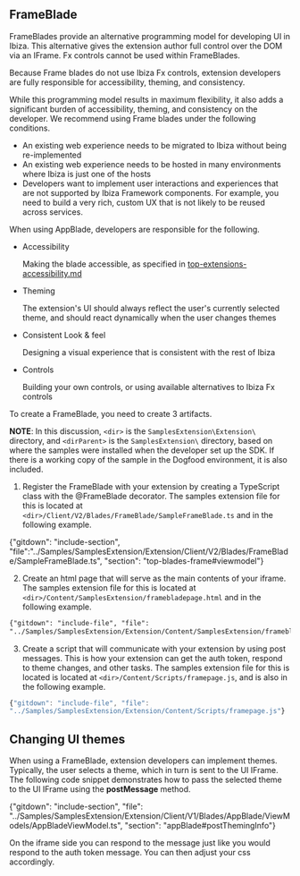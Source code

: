 ## FrameBlade

FrameBlades provide an alternative programming model for developing UI in Ibiza. This alternative gives the extension author full control over the DOM via an IFrame. Fx controls cannot be used within FrameBlades. 

Because Frame blades do not use Ibiza Fx controls, extension developers are fully responsible for accessibility, theming, and consistency.

While this programming model results in maximum flexibility, it  also adds a significant burden of accessibility, theming, and consistency on the developer.   We recommend using Frame blades under the following conditions.

* An existing web experience needs to be migrated to Ibiza without being re-implemented
* An existing web experience needs to be hosted in many environments where Ibiza is just one of the hosts
* Developers want to implement user interactions and experiences that are not supported by Ibiza Framework components. For example, you need to build a very rich, custom UX that is not likely to be reused across services.

When using AppBlade, developers are responsible for the following.

* Accessibility

    Making the blade accessible, as specified in [top-extensions-accessibility.md](top-extensions-accessibility.md)

* Theming

    The extension's UI should always reflect the user's currently selected theme, and should react dynamically when the user changes themes

* Consistent Look & feel

    Designing a visual experience that is consistent with the rest of Ibiza

* Controls

    Building your own controls, or using available alternatives to Ibiza Fx controls

To create a FrameBlade, you need to create 3 artifacts.

**NOTE**: In this discussion, `<dir>` is the `SamplesExtension\Extension\` directory, and  `<dirParent>`  is the `SamplesExtension\` directory, based on where the samples were installed when the developer set up the SDK. If there is a working copy of the sample in the Dogfood environment, it is also included.

1. Register the FrameBlade with your extension by creating a TypeScript class with the @FrameBlade decorator. The samples extension file for this is located at   `<dir>/Client/V2/Blades/FrameBlade/SampleFrameBlade.ts` and in the following example.

{"gitdown": "include-section", "file":"../Samples/SamplesExtension/Extension/Client/V2/Blades/FrameBlade/SampleFrameBlade.ts", "section": "top-blades-frame#viewmodel"}

2. Create an html page that will serve as the main contents of your iframe.  The samples extension file for this is located at `<dir>/Content/SamplesExtension/framebladepage.html` and in the following example.

```html
{"gitdown": "include-file", "file": 
"../Samples/SamplesExtension/Extension/Content/SamplesExtension/framebladepage.html"}
```

3. Create a script that will communicate with your extension by using post messages. This is how your extension can get the auth token, respond to theme changes, and other tasks. The samples extension file for this is located        is located at  `<dir>/Content/Scripts/framepage.js`, and is also in the following example.

```js
{"gitdown": "include-file", "file": 
"../Samples/SamplesExtension/Extension/Content/Scripts/framepage.js"}
```

## Changing UI themes

When using a FrameBlade, extension developers can implement themes. Typically, the user selects a theme, which in turn is sent to the UI IFrame. The following code snippet demonstrates how to pass the selected theme to the UI IFrame using the **postMessage** method.

{"gitdown": "include-section", "file": "../Samples/SamplesExtension/Extension/Client/V1/Blades/AppBlade/ViewModels/AppBladeViewModel.ts", "section": "appBlade#postThemingInfo"}

On the iframe side you can respond to the message just like you would respond to the auth token message. You can then adjust your css accordingly.